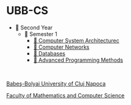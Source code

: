 # UBB-CS
<ul>
  <li>📂 Second Year
    <ul>
      <li>📂 Semester 1
        <ul>
          <li>
            <a href="https://github.com/titoakapiticutzudegradina/Assembly">
              💾 Computer System Architecturec 
            </a>
          </li>
          <li>
            <a href="https://github.com/titoakapiticutzudegradina/Computer_Networks">
              💾 Computer Networks
            </a>
          </li>
          <li>
            <a href="https://github.com/titoakapiticutzudegradina/DataBases">
              💾 Databases
            </a>
          </li>
          <li>
            <a href="https://github.com/titoakapiticutzudegradina/Java">
              💾 Advanced Programming Methods
            </a>
          </li>
        </ul>
      </li>
    </ul>
  </li>
</ul>


<br>
<a href="http://www.cs.ubbcluj.ro">
<p> Babeş-Bolyai University of Cluj Napoca </p>
<p> Faculty of Mathematics and Computer Science </p>
</a>
<br>
              
